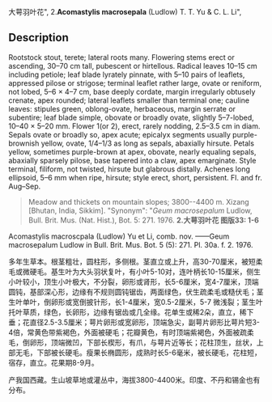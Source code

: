 大萼羽叶花",
2.**Acomastylis macrosepala** (Ludlow) T. T. Yu & C. L. Li",

## Description
Rootstock stout, terete; lateral roots many. Flowering stems erect or ascending, 30–70 cm tall, pubescent or hirtellous. Radical leaves 10–15 cm including petiole; leaf blade lyrately pinnate, with 5–10 pairs of leaflets, appressed pilose or strigose; terminal leaflet rather large, ovate or reniform, not lobed, 5–6 × 4–7 cm, base deeply cordate, margin irregularly obtusely crenate, apex rounded; lateral leaflets smaller than terminal one; cauline leaves: stipules green, oblong-ovate, herbaceous, margin serrate or subentire; leaf blade simple, obovate or broadly ovate, slightly 5–7-lobed, 10–40 × 5–20 mm. Flower 1(or 2), erect, rarely nodding, 2.5–3.5 cm in diam. Sepals ovate or broadly so, apex acute; epicalyx segments usually purple-brownish yellow, ovate, 1/4–1/3 as long as sepals, abaxially hirsute. Petals yellow, sometimes purple-brown at apex, obovate, nearly equaling sepals, abaxially sparsely pilose, base tapered into a claw, apex emarginate. Style terminal, filiform, not twisted, hirsute but glabrous distally. Achenes long ellipsoid, 5–6 mm when ripe, hirsute; style erect, short, persistent. Fl. and fr. Aug–Sep.

> Meadow and thickets on mountain slopes; 3800--4400 m. Xizang [Bhutan, India, Sikkim].
  "Synonym": "*Geum macrosepalum* Ludlow, Bull. Brit. Mus. (Nat. Hist.), Bot. 5: 271. 1976.
**2.大萼羽叶花 图版33: 1-6**

Acomastylis macroscpala (Ludlow) Yu et Li, comb. nov. ——Geum macrosepalum Ludlow in Bull. Brit. Mus. Bot. 5 (5): 271. Pl. 30a. f. 2. 1976.

多年生草本。根茎粗壮，圆柱形，多侧根。茎直立或上升，高30-70厘米，被短柔毛或微硬毛。基生叶为大头羽状复叶，有小叶5-10对，连叶柄长10-15厘米，侧生小叶较小，顶生小叶极大，不分裂，卵形或肾形，长5-6厘米，宽4-7厘米，顶端圆钝，基部深心形，边缘有不规则圆钝锯齿，两面绿色，伏生疏柔毛或糙伏毛；茎生叶单叶，倒卵形或宽倒披针形，长1-4厘米，宽0.5-2厘米，5-7 微浅裂；茎生叶托叶草质，绿色，长卵形，边缘有锯齿或几全缘。花单生或稀2朵，直立，稀下垂；花直径2.5-3.5厘米；萼片卵形或宽卵形，顶端急尖，副萼片卵形比萼片短3-4倍，常黄色带紫褐色，外面被硬毛；花瓣黄色，有时顶端紫褐色，外面被疏柔毛，倒卵形，顶端微凹，下部长楔形，有爪，与萼片近等长；花柱顶生，丝状，上部无毛，下部被长硬毛。瘦果长椭圆形，成熟时长5-6毫米，被长硬毛，花柱短，宿存，直立。花果期8-9月。

产我国西藏。生山坡草地或灌丛中，海拔3800-4400米。印度、不丹和锡金也有分布。

